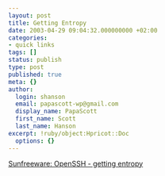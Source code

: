 ```yaml
---
layout: post
title: Getting Entropy
date: 2003-04-29 09:04:32.000000000 +02:00
categories:
- quick links
tags: []
status: publish
type: post
published: true
meta: {}
author:
  login: shanson
  email: papascott-wp@gmail.com
  display_name: PapaScott
  first_name: Scott
  last_name: Hanson
excerpt: !ruby/object:Hpricot::Doc
  options: {}
---
```

<p><a title="To install Apache 2 with SSL on Solaris, you need this" href="http://www.sunfreeware.com/openssh26-7.html#ent">Sunfreeware: OpenSSH  - getting entropy</a></p>
